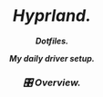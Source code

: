 <div align = "center"> <h1><i>Hyprland.<i></a></h1>

<p align="center"><strong>Dotfiles.</strong</p>

My daily driver setup.

### 🎛️ Overview.

</div>
